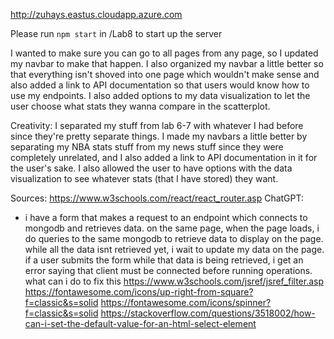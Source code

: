 http://zuhays.eastus.cloudapp.azure.com

Please run `npm start` in /Lab8 to start up the server

I wanted to make sure you can go to all pages from any page, so I updated my navbar to make that happen. I also organized my navbar a little better so that everything isn't shoved into one page which wouldn't make sense and also added a link to API documentation so that users would know how to use my endpoints. I also added options to my data visualization to let the user choose what stats they wanna compare in the scatterplot.

Creativity:
I separated my stuff from lab 6-7 with whatever I had before since they're pretty separate things. I made my navbars a little better by separating my NBA stats stuff from my news stuff since they were completely unrelated, and I also added a link to API documentation in it for the user's sake. I also allowed the user to have options with the data visualization to see whatever stats (that I have stored) they want.

Sources:
https://www.w3schools.com/react/react_router.asp
ChatGPT:
- i have a form that makes a request to an endpoint which connects to mongodb and retrieves data. on the same page, when the page loads, i do queries to the same mongodb to retrieve data to display on the page. while all the data isnt retrieved yet, i wait to update my data on the page. if a user submits the form while that data is being retrieved, i get an error saying that client must be connected before running operations. what can i do to fix this
https://www.w3schools.com/jsref/jsref_filter.asp
https://fontawesome.com/icons/up-right-from-square?f=classic&s=solid
https://fontawesome.com/icons/spinner?f=classic&s=solid
https://stackoverflow.com/questions/3518002/how-can-i-set-the-default-value-for-an-html-select-element